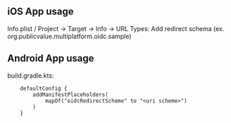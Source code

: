 ## iOS App usage

Info.plist / Project -> Target -> Info -> URL Types:
Add redirect schema (ex. org.publicvalue.multiplatform.oidc.sample)

## Android App usage

build.gradle.kts:
```
    defaultConfig {
        addManifestPlaceholders(
            mapOf("oidcRedirectScheme" to "<uri scheme>")
        )
    }
```